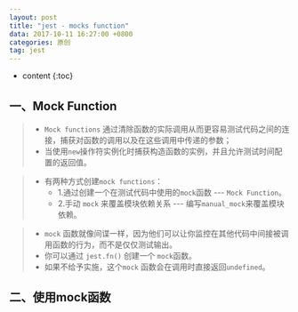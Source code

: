 ```yaml
---
layout: post
title: "jest - mocks function"
data: 2017-10-11 16:27:00 +0800
categories: 原创
tag: jest
---
```

* content
{:toc}


<!-- more -->

## 一、Mock Function

> * `Mock functions` 通过清除函数的实际调用从而更容易测试代码之间的连接，捕获对函数的调用以及在这些调用中传递的参数；
> * 当使用`new`操作符实例化时捕获构造函数的实例，并且允许测试时间配置的返回值。  

> * 有两种方式创建`mock functions`：
>   * 1.通过创建一个在测试代码中使用的`mock`函数 --- `Mock Function`。
>   * 2.手动 `mock` 来覆盖模块依赖关系 --- 编写`manual_mock`来覆盖模块依赖。

> * `mock` 函数就像间谍一样，因为他们可以让你监控在其他代码中间接被调用函数的行为，而不是仅仅测试输出。
> * 你可以通过 `jest.fn()` 创建一个 `mock`函数。
> * 如果不给予实施，这个`mock` 函数会在调用时直接返回`undefined`。

## 二、使用mock函数

```js

```